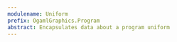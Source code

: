 ```yaml
---
modulename: Uniform
prefix: OgamlGraphics.Program
abstract: Encapsulates data about a program uniform
---
```



